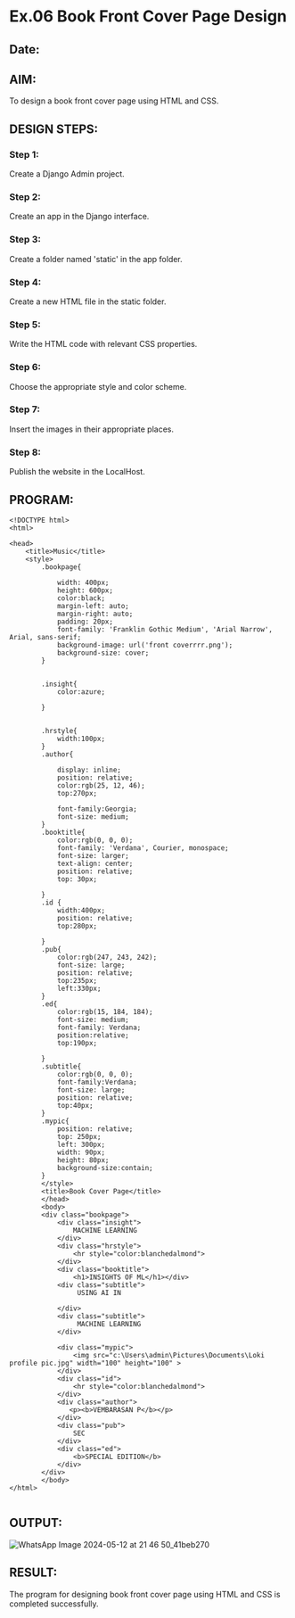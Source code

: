 # Ex.06 Book Front Cover Page Design
## Date:

## AIM:
To design a book front cover page using HTML and CSS.

## DESIGN STEPS:

### Step 1:
Create a Django Admin project.

### Step 2:
Create an app in the Django interface.

### Step 3:
Create a folder named 'static' in the app folder.

### Step 4:
Create a new HTML file in the static folder.

### Step 5:
Write the HTML code with relevant CSS properties.

### Step 6:
Choose the appropriate style and color scheme.

### Step 7:
Insert the images in their appropriate places.

### Step 8:
Publish the website in the LocalHost.

## PROGRAM:
```
<!DOCTYPE html>
<html>

<head>
    <title>Music</title>
    <style>
        .bookpage{

            width: 400px;
            height: 600px;
            color:black;
            margin-left: auto;
            margin-right: auto;
            padding: 20px;
            font-family: 'Franklin Gothic Medium', 'Arial Narrow', Arial, sans-serif;
            background-image: url('front coverrrr.png');
            background-size: cover;
        }
            
        
        .insight{
            color:azure;
        
        }
        
        
        .hrstyle{
            width:100px;
        }
        .author{
        
            display: inline;
            position: relative;
            color:rgb(25, 12, 46);
            top:270px;
            
            font-family:Georgia;
            font-size: medium;
        }
        .booktitle{
            color:rgb(0, 0, 0);
            font-family: 'Verdana', Courier, monospace;
            font-size: larger;
            text-align: center;
            position: relative;
            top: 30px;
        
        }
        .id {
            width:400px;
            position: relative;
            top:280px;
            
        }
        .pub{
            color:rgb(247, 243, 242);
            font-size: large;
            position: relative;
            top:235px;
            left:330px;
        }
        .ed{
            color:rgb(15, 184, 184);
            font-size: medium;
            font-family: Verdana;
            position:relative;
            top:190px;
        
        }
        .subtitle{
            color:rgb(0, 0, 0);
            font-family:Verdana;
            font-size: large;
            position: relative;
            top:40px;
        }
        .mypic{
            position: relative;
            top: 250px;
            left: 300px;
            width: 90px;
            height: 80px;
            background-size:contain;
        }
        </style>
        <title>Book Cover Page</title>
        </head>
        <body>
        <div class="bookpage">
            <div class="insight">
                MACHINE LEARNING
            </div>
            <div class="hrstyle">
                <hr style="color:blanchedalmond">
            </div>
            <div class="booktitle">
                <h1>INSIGHTS OF ML</h1></div>
            <div class="subtitle">
                 USING AI IN 
                 
            </div>
            <div class="subtitle">
                 MACHINE LEARNING
            </div>

            <div class="mypic">
                <img src="c:\Users\admin\Pictures\Documents\Loki profile pic.jpg" width="100" height="100" >
            </div>
            <div class="id">
                <hr style="color:blanchedalmond">
            </div>
            <div class="author">
               <p><b>VEMBARASAN P</b></p>
            </div>
            <div class="pub">
                SEC
            </div>
            <div class="ed">
                <b>SPECIAL EDITION</b>
            </div>
        </div>
        </body>
</html>


```

## OUTPUT:
![WhatsApp Image 2024-05-12 at 21 46 50_41beb270](https://github.com/vembuu07/cover/assets/150772461/90b23570-3dc0-4a7f-9fd6-4b406d025991)


## RESULT:
The program for designing book front cover page using HTML and CSS is completed successfully.
